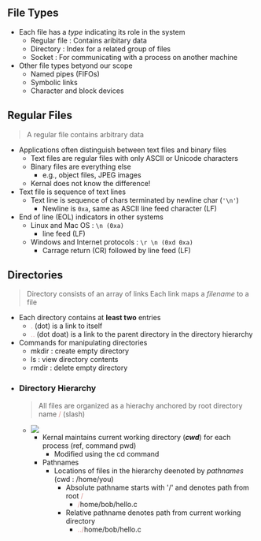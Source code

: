 ## File Types
- Each file has a *type* indicating its role in the system
	- Regular file : Contains aribitary data
	- Directory : Index for a related group of files
	- Socket : For communicating with a process on another machine
- Other file types betyond our scope
	- Named pipes (FIFOs)
	- Symbolic links
	- Character and block devices 

## Regular Files
> A regular file contains arbitrary data

- Applications often distinguish between text files and binary files
	- Text files are regular files with only ASCII or Unicode characters
	- Binary files are everything else
	 	- e.g., object files, JPEG images
	- Kernal does not know the difference!
- Text file is sequence of text lines
	- Text line is sequence of chars terminated by newline char (`'\n'`)
		- Newline is `0xa`, same as ASCII line feed character (LF)
- End of line (EOL) indicators in other systems
	- Linux and Mac OS : `\n (0xa)`
		- line feed (LF)
	- Windows and Internet protocols : `\r \n (0xd 0xa)`
		- Carrage return (CR) followed by line feed (LF)
## Directories
> Directory consists of an array of links
> 	Each link maps a *filename* to a file
- Each directory contains at **least two** entries
	- <font color="#d99694">.</font> (dot) is a link to itself
	- <font color="#d99694">..</font> (dot doat) is a link to the parent directory in the directory hierarchy
- Commands for manipulating directories
	- $\text{mkdir}$ : create empty directory
	- $\text{ls}$ : view directory contents
	- $\text{rmdir}$ : delete empty directory
- ### Directory Hierarchy
	> All files are organized as a hierachy anchored by root directory name <font color="#d99694">/</font> (slash)
	- ![](https://i.imgur.com/sOmU0lb.png)
		- Kernal maintains current working directory (***cwd***) for each process (ref, command $\text{pwd}$) 
			- Modified using the $\text{cd}$ command
		- Pathnames
			- Locations of files in the hierarchy deenoted by *pathnames* (cwd : /home/you)
				- Absolute pathname starts with '/' and denotes path from root <font color="#d99694">/</font>
					- <font color="#d99694">/</font>home/bob/hello.c
				- Relative pathname denotes path from current working directory
					- <font color="#d99694">../</font>home/bob/hello.c